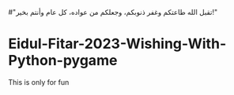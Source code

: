 #"تقبل الله طاعتكم وغفر ذنوبكم، وجعلكم من عواده، كل عام وأنتم بخير!"


# Eidul-Fitar-2023-Wishing-With-Python-pygame
This is only for fun
